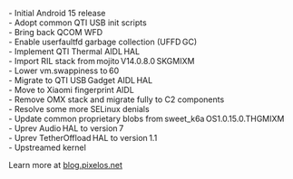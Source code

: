 \- Initial Android 15 release  
\- Adopt common QTI USB init scripts  
\- Bring back QCOM WFD  
\- Enable userfaultfd garbage collection (UFFD GC)  
\- Implement QTI Thermal AIDL HAL  
\- Import RIL stack from mojito V14.0.8.0 SKGMIXM  
\- Lower vm.swappiness to 60  
\- Migrate to QTI USB Gadget AIDL HAL  
\- Move to Xiaomi fingerprint AIDL  
\- Remove OMX stack and migrate fully to C2 components  
\- Resolve some more SELinux denials  
\- Update common proprietary blobs from sweet_k6a OS1.0.15.0.THGMIXM  
\- Uprev Audio HAL to version 7  
\- Uprev TetherOffload HAL to version 1.1  
\- Upstreamed kernel  

Learn more at [blog.pixelos.net](https://blog.pixelos.net/)